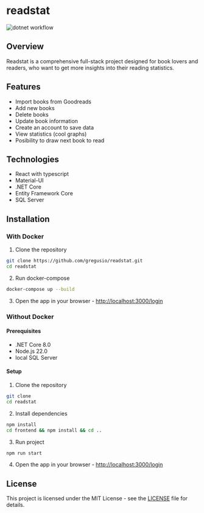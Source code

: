 # readstat

![dotnet workflow](https://github.com/gregusio/readstat/actions/workflows/dotnet.yml/badge.svg)


## Overview

Readstat is a comprehensive full-stack project designed for book lovers and readers, who want to get more insights into their reading statistics.

## Features

- Import books from Goodreads
- Add new books
- Delete books
- Update book information
- Create an account to save data
- View statistics (cool graphs)
- Posibility to draw next book to read

## Technologies

- React with typescript
- Material-UI
- .NET Core
- Entity Framework Core
- SQL Server

## Installation

### With Docker

1. Clone the repository

```bash
git clone https://github.com/gregusio/readstat.git
cd readstat
```

2. Run docker-compose

```bash
docker-compose up --build
```

3. Open the app in your browser - [http://localhost:3000/login](http://localhost:3000/login)

### Without Docker

#### Prerequisites

- .NET Core 8.0
- Node.js 22.0
- local SQL Server

#### Setup

1. Clone the repository

```bash
git clone
cd readstat
```

2. Install dependencies

```bash
npm install
cd frontend && npm install && cd ..
```

3. Run project

```bash
npm run start
```

4. Open the app in your browser - [http://localhost:3000/login](http://localhost:3000/login)

## License

This project is licensed under the MIT License - see the [LICENSE](LICENSE) file for details.


